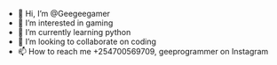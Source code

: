 - 👋 Hi, I’m @Geegeegamer
- 👀 I’m interested in gaming 
- 🌱 I’m currently learning python 
- 💞️ I’m looking to collaborate on coding 
- 📫 How to reach me +254700569709, geeprogrammer on Instagram 

<!---
Geegeegamer/Geegeegamer is a ✨ special ✨ repository because its `README.md` (this file) appears on your GitHub profile.
You can click the Preview link to take a look at your changes.
--->

